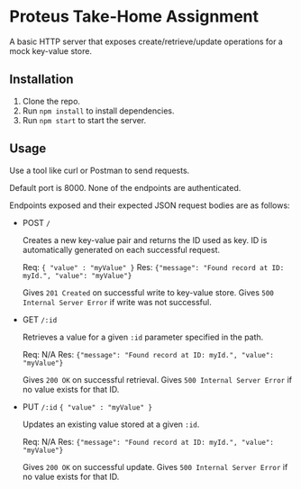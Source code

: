 # Proteus Take-Home Assignment

A basic HTTP server that exposes create/retrieve/update operations for a mock key-value store.

## Installation

1. Clone the repo.
2. Run `npm install` to install dependencies.
3. Run `npm start` to start the server.

## Usage

Use a tool like curl or Postman to send requests.

Default port is 8000. None of the endpoints are authenticated.

Endpoints exposed and their expected JSON request bodies are as follows: 

- POST `/`

  Creates a new key-value pair and returns the ID used as key. ID is automatically generated on each successful request.

  Req: `{ "value" : "myValue" }`
  Res: `{"message": "Found record at ID: myId.", "value": "myValue"}`

  Gives `201 Created` on successful write to key-value store.
  Gives `500 Internal Server Error` if write was not successful.

- GET `/:id`

  Retrieves a value for a given `:id` parameter specified in the path.

  Req: N/A
  Res: `{"message": "Found record at ID: myId.", "value": "myValue"}`

  Gives `200 OK` on successful retrieval.
  Gives `500 Internal Server Error` if no value exists for that ID.


- PUT `/:id` `{ "value" : "myValue" }`

  Updates an existing value stored at a given `:id`.

  Req: N/A
  Res: `{"message": "Found record at ID: myId.", "value": "myValue"}`

  Gives `200 OK` on successful update.
  Gives `500 Internal Server Error` if no value exists for that ID.

